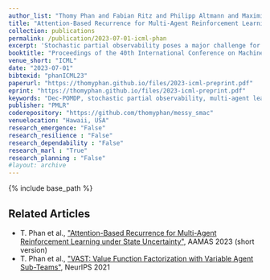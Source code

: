 ```yaml
---
author_list: "Thomy Phan and Fabian Ritz and Philipp Altmann and Maximilian Zorn and Jonas Nüßlein and Michael Kölle and Thomas Gabor and Claudia Linnhoff-Popien"
title: "Attention-Based Recurrence for Multi-Agent Reinforcement Learning under Stochastic Partial Observability"
collection: publications
permalink: /publication/2023-07-01-icml-phan
excerpt: 'Stochastic partial observability poses a major challenge for decentralized coordination in multi-agent reinforcement learning but is largely neglected in state-of-the-art research due to a strong focus on state-based centralized training for decentralized execution (CTDE) and benchmarks that lack sufficient stochasticity like StarCraft Multi-Agent Challenge (SMAC). In this paper, we propose Attention-based Embeddings of Recurrence In multi-Agent Learning (AERIAL) to approximate value functions under stochastic partial observability. AERIAL replaces the true state with a learned representation of multi-agent recurrence, considering more accurate information about decentralized agent decisions than state-based CTDE. We then introduce MessySMAC, a modified version of SMAC with stochastic observations and higher variance in initial states, to provide a more general and configurable benchmark regarding stochastic partial observability. We evaluate AERIAL in Dec-Tiger as well as in a variety of SMAC and MessySMAC maps, and compare the results with state-based CTDE. Furthermore, we evaluate the robustness of AERIAL and state-based CTDE against various stochasticity configurations in MessySMAC.'
booktitle: "Proceedings of the 40th International Conference on Machine Learning"
venue_short: "ICML"
date: "2023-07-01"
bibtexid: "phanICML23"
paperurl: "https://thomyphan.github.io/files/2023-icml-preprint.pdf"
eprint: "https://thomyphan.github.io/files/2023-icml-preprint.pdf"
keywords: "Dec-POMDP, stochastic partial observability, multi-agent learning, recurrence, self-attention"
publisher: "PMLR"
coderepository: "https://github.com/thomyphan/messy_smac"
venuelocation: "Hawaii, USA"
research_emergence: "False"
research_resilience : "False"
research_dependability : "False"
research_marl : "True"
research_planning : "False"
#layout: archive
---
```


{% include base_path %}

## Related Articles
- T. Phan et al., ["Attention-Based Recurrence for Multi-Agent Reinforcement Learning under State Uncertainty"](https://thomyphan.github.io/publication/2023-05-01-aamas-phan), AAMAS 2023 (short version)
- T. Phan et al., ["VAST: Value Function Factorization with Variable Agent Sub-Teams"](https://thomyphan.github.io/publication/2021-12-01-neurips-phan), NeurIPS 2021
